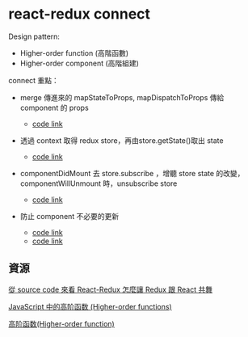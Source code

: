 # react-redux connect

Design pattern:
 - Higher-order function (高階函數)
 - Higher-order component (高階組建)

connect 重點：
 - merge 傳進來的 mapStateToProps, mapDispatchToProps 傳給 component 的 props
   * [code link](https://github.com/reactjs/react-redux/blob/master/src/components/connect.js#L10-L50)

 - 透過 context 取得 redux store，再由store.getState()取出 state
   * [code link](https://github.com/reactjs/react-redux/blob/master/src/components/connect.js#L83-L93)

 - componentDidMount  去 store.subscribe ，增聽 store state 的改變，componentWillUnmount 時，unsubscribe store
   * [code link](https://github.com/reactjs/react-redux/blob/master/src/components/connect.js#L197-L224)

 - 防止 component 不必要的更新
   * [code link](https://github.com/reactjs/react-redux/blob/master/src/components/connect.js#L274-L341)
   * [code link](https://github.com/reactjs/react-redux/blob/master/src/components/connect.js#L239-L263)

## 資源

[從 source code 來看 React-Redux 怎麼讓 Redux 跟 React 共舞](https://medium.com/@as790726/%E5%BE%9E-source-code-%E4%BE%86%E7%9C%8B-react-redux-%E6%80%8E%E9%BA%BC%E8%AE%93-redux-%E8%B7%9F-react-%E5%85%B1%E8%88%9E-a0777b99463a#.9lr1lfdib)

[JavaScript 中的高阶函数 (Higher-order functions)](https://happycoder.net/higher-order-functions-in-javascript/)

[高阶函数(Higher-order function)](https://jcouyang.gitbooks.io/functional-javascript/content/zh/!higher-order-function.html)
